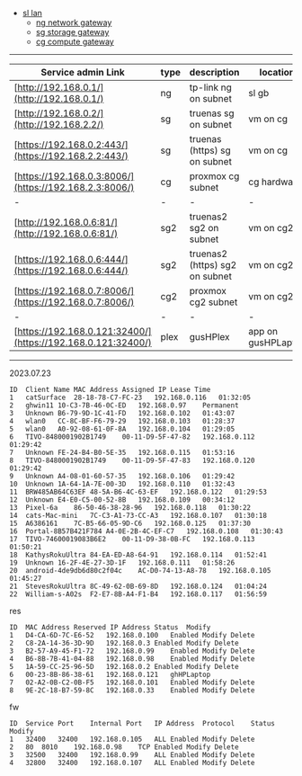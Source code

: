 
- [sl lan](./lan)
  - [ng network gateway](./lan/ng)
  - [sg storage gateway](./lan/sg)
  - [cg compute gateway](./lan/cg)
 

---

| Service admin Link  | type    | description | location    |
|---------------------|---------|-------------|-------------|
| [http://192.168.0.1/](http://192.168.0.1/) | ng | tp-link ng on subnet | sl gb |
| [http://192.168.0.2/](http://192.168.2.2/) | sg | truenas sg on subnet | vm on cg |
| [https://192.168.0.2:443/](https://192.168.2.2:443/) | sg | truenas (https) sg on subnet | vm on cg |
| [https://192.168.0.3:8006/](https://192.168.2.3:8006/) | cg | proxmox cg subnet | cg hardware |
| - | - | - | - |
| [http://192.168.0.6:81/](http://192.168.0.6:81/) | sg2 | truenas2 sg2 on subnet | vm on cg2 |
| [https://192.168.0.6:444/](https://192.168.0.6:444/) | sg2 | truenas2 (https) sg2 on subnet | vm on cg2 |
| [https://192.168.0.7:8006/](https://192.168.0.7:8006/) | cg2 | proxmox cg2 subnet | vm on cg2 |
| - | - | - | - |
| [https://192.168.0.121:32400/](https://192.168.0.121:32400/) | plex | gusHPlex | app on gusHPLaptop |

---
2023.07.23
```
ID	Client Name	MAC Address	Assigned IP	Lease Time
1	catSurface	28-18-78-C7-FC-23	192.168.0.116	01:32:05
2	ghwin11	10-C3-7B-46-0C-ED	192.168.0.97	Permanent
3	Unknown	B6-79-9D-1C-41-FD	192.168.0.102	01:43:07
4	wlan0	CC-8C-BF-F6-79-29	192.168.0.103	01:28:37
5	wlan0	A0-92-08-61-0F-8A	192.168.0.104	01:29:05
6	TIVO-8480001902B1749	00-11-D9-5F-47-82	192.168.0.112	01:29:42
7	Unknown	FE-24-B4-B0-5E-35	192.168.0.115	01:53:16
8	TIVO-8480001902B1749	00-11-D9-5F-47-83	192.168.0.120	01:29:42
9	Unknown	A4-08-01-60-57-35	192.168.0.106	01:29:42
10	Unknown	1A-64-1A-7E-00-3D	192.168.0.110	01:32:43
11	BRW485AB64C63EF	48-5A-B6-4C-63-EF	192.168.0.122	01:29:53
12	Unknown	E4-E0-C5-00-52-8B	192.168.0.109	00:34:12
13	Pixel-6a	86-50-46-38-28-96	192.168.0.118	01:30:22
14	cats-Mac-mini	7C-C3-A1-73-CC-A3	192.168.0.107	01:30:18
15	A6386161	7C-B5-66-05-9D-C6	192.168.0.125	01:37:30
16	Portal-8B57B421F784	A4-0E-2B-4C-EF-C7	192.168.0.108	01:30:43
17	TIVO-74600019083B6E2	00-11-D9-38-0B-FC	192.168.0.113	01:50:21
18	KathysRokuUltra	84-EA-ED-A8-64-91	192.168.0.114	01:52:41
19	Unknown	16-2F-4E-27-3D-1F	192.168.0.111	01:58:26
20	android-4de9db6d80c2f04c	AC-D0-74-13-A8-78	192.168.0.105	01:45:27
21	StevesRokuUltra	8C-49-62-0B-69-8D	192.168.0.124	01:04:24
22	William-s-A02s	F2-E7-8B-A4-F1-B4	192.168.0.117	01:56:59
```

res
```
ID	MAC Address	Reserved IP Address	Status	Modify
1	D4-CA-6D-7C-E6-52	192.168.0.100	Enabled	Modify Delete
2	C8-2A-14-36-3D-9D	192.168.0.3	Enabled	Modify Delete
3	B2-57-A9-45-F1-72	192.168.0.99	Enabled	Modify Delete
4	B6-8B-7B-41-04-88	192.168.0.98	Enabled	Modify Delete
5	1A-59-CC-25-96-5D	192.168.0.2	Enabled	Modify Delete
6	00-23-8B-86-38-61	192.168.0.121	ghHPLaptop
7	02-A2-0B-C2-0B-F5	192.168.0.101	Enabled	Modify Delete
8	9E-2C-18-B7-59-8C	192.168.0.33	Enabled	Modify Delete
```

fw
```
ID	Service Port	Internal Port	IP Address	Protocol	Status	Modify
1	32400	32400	192.168.0.105	ALL	Enabled	Modify Delete
2	80	8010	192.168.0.98	TCP	Enabled	Modify Delete
3	32500	32400	192.168.0.99	ALL	Enabled	Modify Delete
4	32800	32400	192.168.0.107	ALL	Enabled	Modify Delete
```
